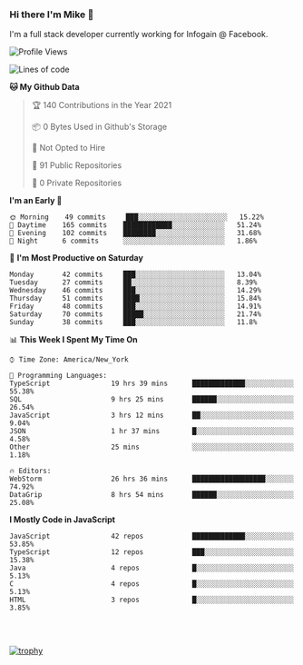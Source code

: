 ### Hi there I'm Mike 👋
I'm a full stack developer currently working for Infogain @ Facebook.

<!--START_SECTION:waka-->
![Profile Views](http://img.shields.io/badge/Profile%20Views-0-blue)

![Lines of code](https://img.shields.io/badge/From%20Hello%20World%20I%27ve%20Written-1.2%20million%20lines%20of%20code-blue)

**🐱 My Github Data** 

> 🏆 140 Contributions in the Year 2021
 > 
> 📦 0 Bytes Used in Github's Storage 
 > 
> 🚫 Not Opted to Hire
 > 
> 📜 91 Public Repositories 
 > 
> 🔑 0 Private Repositories  
 > 
**I'm an Early 🐤** 

```text
🌞 Morning    49 commits     ███░░░░░░░░░░░░░░░░░░░░░░   15.22% 
🌆 Daytime    165 commits    ████████████░░░░░░░░░░░░░   51.24% 
🌃 Evening    102 commits    ████████░░░░░░░░░░░░░░░░░   31.68% 
🌙 Night      6 commits      ░░░░░░░░░░░░░░░░░░░░░░░░░   1.86%

```
📅 **I'm Most Productive on Saturday** 

```text
Monday       42 commits     ███░░░░░░░░░░░░░░░░░░░░░░   13.04% 
Tuesday      27 commits     ██░░░░░░░░░░░░░░░░░░░░░░░   8.39% 
Wednesday    46 commits     ███░░░░░░░░░░░░░░░░░░░░░░   14.29% 
Thursday     51 commits     ████░░░░░░░░░░░░░░░░░░░░░   15.84% 
Friday       48 commits     ███░░░░░░░░░░░░░░░░░░░░░░   14.91% 
Saturday     70 commits     █████░░░░░░░░░░░░░░░░░░░░   21.74% 
Sunday       38 commits     ███░░░░░░░░░░░░░░░░░░░░░░   11.8%

```


📊 **This Week I Spent My Time On** 

```text
⌚︎ Time Zone: America/New_York

💬 Programming Languages: 
TypeScript               19 hrs 39 mins      █████████████░░░░░░░░░░░░   55.38% 
SQL                      9 hrs 25 mins       ██████░░░░░░░░░░░░░░░░░░░   26.54% 
JavaScript               3 hrs 12 mins       ██░░░░░░░░░░░░░░░░░░░░░░░   9.04% 
JSON                     1 hr 37 mins        █░░░░░░░░░░░░░░░░░░░░░░░░   4.58% 
Other                    25 mins             ░░░░░░░░░░░░░░░░░░░░░░░░░   1.18%

🔥 Editors: 
WebStorm                 26 hrs 36 mins      ██████████████████░░░░░░░   74.92% 
DataGrip                 8 hrs 54 mins       ██████░░░░░░░░░░░░░░░░░░░   25.08%

```

**I Mostly Code in JavaScript** 

```text
JavaScript               42 repos            █████████████░░░░░░░░░░░░   53.85% 
TypeScript               12 repos            ███░░░░░░░░░░░░░░░░░░░░░░   15.38% 
Java                     4 repos             █░░░░░░░░░░░░░░░░░░░░░░░░   5.13% 
C                        4 repos             █░░░░░░░░░░░░░░░░░░░░░░░░   5.13% 
HTML                     3 repos             █░░░░░░░░░░░░░░░░░░░░░░░░   3.85%

```



<!--END_SECTION:waka-->

##### &nbsp;
[![trophy](https://github-profile-trophy.vercel.app/?username=uptonm&theme=dracula)](https://github.com/ryo-ma/github-profile-trophy)
